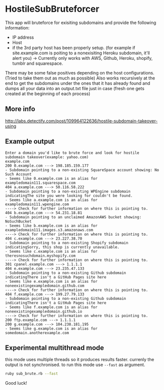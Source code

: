 # HostileSubBruteforcer
This app will bruteforce for exisiting subdomains and provide the following information:
   - IP address
   - Host
   - if the 3rd party host has been properly setup. (for example if site.example.com is poiting to a nonexisiting Heroku subdomain, it'll alert you) -> Currently only works with AWS, Github, Heroku, shopify, tumblr and squarespace.

There may be some false positives depending on the host configurations. (Tried to take them out as much as possible)
Also works recursively at the end to get the subdomains under the ones that it has already found and dumps all your data into an output.txt file just in case (fresh one gets created at the beginning of each process) 

## More info
http://labs.detectify.com/post/109964122636/hostile-subdomain-takeover-using 

## Example output

`````
Enter a domain you'd like to brute force and look for hostile subdomain takeover(example: yahoo.com)
example.com
200 0.example.com ---> 198.185.159.177
- Subdomain pointing to a non-existing SquareSpace account showing: No Such Account
- Seems like 0.example.com is an alias for exampledomain111.squarespace.com
404 a.example.com ---> 50.116.58.222
- Subdomain pointing to a non-existing WPEngine subdomain indicatingThe site you were looking for couldn't be found.
- Seems like a.example.com is an alias for exampledomain111.wpengine.com
----> Check for further information on where this is pointing to.
404 b.example.com ---> 54.231.18.81
- Subdomain pointing to an unclaimed AmazonAWS bucket showing: NoSuchBucket
- Seems like b.example.com is an alias for exampledomain111.images.s3.amazonaws.com
----> Check for further information on where this is pointing to.
404 c.example.com ---> 23.227.38.70
- Subdomain pointing to a non-existing Shopify subdomain indicatingSorry, this shop is currently unavailable.
- Seems like c.example.com is an alias for theresnosuchdomain.myshopify.com
----> Check for further information on where this is pointing to.
301 cpanel.example.com ---> 1.1.1.1
404 e.example.com ---> 23.235.47.133
- Subdomain pointing to a non-existing Github subdomain indicatingThere isn't a GitHub Pages site here
- Seems like e.example.com is an alias for noneexistingexampledomain.github.com
----> Check for further information on where this is pointing to.
404 f.example.com ---> 199.27.79.133
- Subdomain pointing to a non-existing Github subdomain indicatingThere isn't a GitHub Pages site here
- Seems like f.example.com is an alias for noneexistingexampledomain.github.io
----> Check for further information on where this is pointing to.
200 ftp.example.com ---> 1.1.1.1
200 g.example.com ---> 104.238.181.195
- Seems like g.example.com is an alias for somedomain.anotherexample.com
`````
## Experimental  multithread mode

this mode uses multiple threads so it produces results faster. currenly the output is not synchronised.
to run this mode use ``--fast`` as argument.

```bash
ruby sub_brute.rb --fast
```

Good luck!
